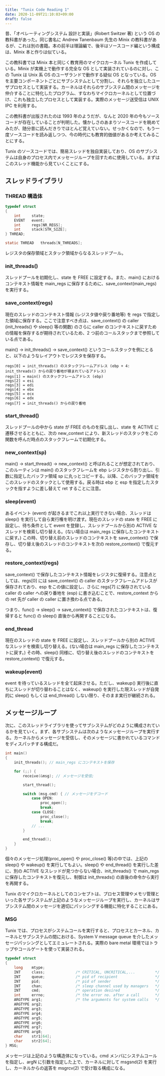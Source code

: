```yaml
---
title: "Tunix Code Reading 1"
date: 2020-11-09T21:10:03+09:00
draft: false
---
```


昔、「オペレーティングシステム 設計と実装」(Robert Switzer 著) という OS の教科書があった。同じ書名に Andrew Tanenbaum 先生の Minix の教科書があるが、これは別の書籍。本の前半は理論編で、後半はソースコード編という構成は、Minix 本と作りは似ている。

この教科書では Minix 本と同じく教育用のマイクロカーネル Tunix を作成している。Minix が実機上で動作する完全な OS として実装されているのに対し、この Tunix は Unix 系 OS のユーザランドで動作する疑似 OS となっている。OS を主要コンポーネントごとにサブシステムとして分割し、それらを独立したユーザプロセスとして実装する。カーネルはそれらのサブシステム間のメッセージを仲介することに特化したプログラム、すなわちマイクロカーネルとして位置づけ、これも独立したプロセスとして実装する。実際のメッセージ送受信は UNIX IPC を利用する。

この教科書が出版されたのは 1993 年のようだが、なんと 2020 年の今もソースコードが存在していることが判明した。懐かしさのあまりソースコードを眺めてみたが、随分昔に読んだきりでほとんど覚えていない。せっかくなので、もう一度ソースコードを読み返しつつ、今の時代にも教育的価値があるか考えてみることにする。

Tunix のソースコードでは、簡易スレッドを独自実装しており、OS のサブシステムは自身のプロセス内でメッセージループを回すために使用している。まずはこのスレッド機能から見ていくことにする。

## スレッドライブラリ

### THREAD 構造体

```c
typedef struct
{
    int     state;
    EVENT   event;
    int     regs[NR_REGS];
    int     stack[STK_SIZE];
} THREAD;

static THREAD   threads[N_THREADS];
```

レジスタの保存領域とスタック領域からなるスレッドプール。

### init_threads()

スレッドプールを初期化し、state を FREE に設定する。また、main() におけるコンテキスト情報を main_regs に保存するために、save_context(main_regs) を実行する。

### save_context(regs)

現在のスレッドのコンテキスト情報 (レジスタ値や戻り番地等) を regs で指定した領域に保存する。ここで注意すべき点は、save_context() の caller (init_hreads() や sleep() 等の関数) のさらに caller のコンテキストに戻すための情報を保存するが期待されているため、2 つ前のコールスタックまで参照している点である。

main() -> init_threads() -> save_context() というコールスタックを例にとると、以下のようなレイアウトでレジスタを保存する。

```
regs[0] = init_threads() のスタックフレームアドレス (ebp + 4: init_threads() からの戻り番地が積まれているアドレス)
regs[1] = main() のスタックフレームアドレス (ebp)
regs[2] = esi
regs[3] = edi
regs[4] = ebx
regs[5] = ecx
regs[6] = edx
regs[7] = init_threads() からの戻り番地
```

### start_thread()

スレッドプールの中から state が FREE のものを探し出し、state を ACTIVE に遷移させるとともに、次の new_context により、新スレッドのスタックをこの関数を呼んだ時点のスタックフレームで初期化する。

### new_context(sp)

main() -> start_thread() -> new_context() と呼ばれることが想定されており、このルーティンは main() のスタックフレームを ebp レジスタから割り出し、引数に指定したバッファ領域 sp に丸っとコピーする。以降、このバッファ領域をこのスレッドのスタックとして使用する。戻る時は ebp と esp を指定したスタックを指すように差し替えて ret することに注意。

### sleep(event)

あるイベント (event) が起きるまでこれ以上実行できない場合、スレッドは sleep() を実行して自ら実行権を明け渡す。現在のスレッドの state を FREE に設定し、待ち条件として event を登録し、スレッドプールから別の ACTIVE なスレッドを検索し切り替える。(ない場合は main_regs に保存したコンテキストに戻す。) この時、切り替え前のスレッドのコンテキストを save_context() で保存し、切り替え後のスレッドのコンテキストを次の restore_context() で復元する。

### restore_context(regs)

save_context() で保存したコンテキスト情報をレジスタに復帰する。注意点としては、regs[0] には save_context() の caller のスタックフレームアドレスが保存されており、esp をこの値に設定し、さらに regs[7] に保存されている caller の caller への戻り番地を (esp) に書き込むことで、restore_context からの ret 先が caller の caller に置き換わる点である。

つまり、func() -> sleep() -> save_context() で保存されたコンテキストは、復帰すると func() の sleep() 直後から再開することになる。

### end_thread

現在のスレッドの state を FREE に設定し、スレッドプールから別の ACTIVE なスレッドを検索し切り替える。(ない場合は main_regs に保存したコンテキストに戻す。) その時、sleep() 同様に、切り替え後のスレッドのコンテキストを restore_context() で復元する。

### wakeup(event)

event を待っているスレッドを全て起床させる。ただし、wakeup() 実行後に直ちにスレッドが切り替わることはなく、wakeup() を実行した現スレッドが自発的に sleep() もしくは end_thread() しない限り、そのまま実行が継続される。

## メッセージループ

次に、このスレッドライブラリを使ってサブシステムがどのように構成されているかを見ていく。まず、各サブシステムは次のようなメッセージループを実行する。カーネルからメッセージを受信し、そのメッセージに書かれているコマンドをディスパッチする構成だ。

```c
int main()
{
    init_threads(); // main_regs にコンテキストを保存

    for (;;) {
        receive(&msg); // メッセージを受信;

        start_thread();

        switch (msg.cmd) { // メッセージをデコード
            case OPEN:
                proc_open();
                break;
            case CLOSE:
                proc_close();
                break;
            // ...
        }

        end_thread();
    }
}
```

個々のメッセージ処理(proc_open() や proc_close() 等)の中では、上記の sleep() や wakeup() を実行してもよい。sleep() や end_thread() を実行した差に、別の ACTIVE なスレッドが見つからない場合、init_threads() で main_regs に保存したコンテキストを復元し、制御は init_threads() の直後の命令から実行を再開する。

Tunix のマイクロカーネルとしてのコンセプトは、プロセス管理やメモリ管理といった各サブシステムが上記のようなメッセージループを実行し、カーネルはサブシステム間のメッセージを適切にパッシングする機能に特化することにある。

### MSG

Tunix では、プロセスがシステムコールを実行すると、プロセスとカーネル、カーネルとサブシステムの間における、System V message queue を介したメッセージパッシングとしてエミュレートされる。実際の bare metal 環境ではトラップやコールゲートを使って実装される。

```c
typedef struct
{
    long    mtype;
    INT     class;              /* CRITICAL, UNCRITICAL,...         */
    INT     queue;              /* pid of recipient                 */
    INT     pid;                /* pid of sender                    */
    INT     chan;               /* sleep channel used by managers   */
    INT     cmd;                /* operation desired                */
    int     errno;              /* the error no. after a call       */
    ARGTYPE arg1;               /* the arguments for system calls   */
    ARGTYPE arg2;
    ARGTYPE arg3;
    ARGTYPE arg4;
    ARGTYPE arg5;
    ARGTYPE arg6;
    ARGTYPE arg7;
    ARGTYPE arg8;
    char    str1[64];
    char    str2[64];
} MSG;
```

メッセージは上記のような構造体になっている。cmd メンバにシステムコールを指定し、argN に引数を指定した上で、カーネルに対して msgsnd(2) を実行し、カーネルからの返答を msgrcv(2) で受け取る構成になる。